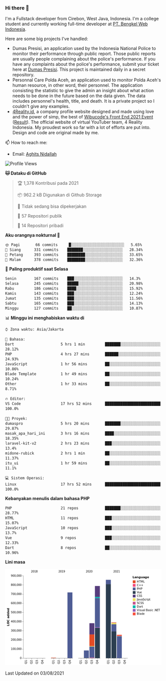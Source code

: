 ### Hi there 👋
I'm a Fullstack developer from Cirebon, West Java, Indonesia. I'm a college student and currently working full-time developer at [PT. Bengkel Web Indonesia](https://github.com/PT-Bengkel-Web-Indonesia).

Here are some big projects I've handled:
- Dumas Presisi, an application used by the Indonesia National Police to monitor their performance through public report. Those public reports are usually people complaining about the police's performance. If you have any complaints about the police's performance, submit your ticket here at [Dumas Presisi](https://dumaspresisi.polri.go.id/dumaspro). This project is maintained daily in a secret repository.
- Personnal Care Polda Aceh, an application used to monitor Polda Aceh's human resource, in other word, their personnel. The application consisting the statistic to give the admin an insight about what action needs to be done in the future based on the data given. The data includes personnel's health, title, and death. It is a private project so I couldn't give any examples.
- [4Reality.id](https://4reality.id), a company profile website designed and made using love and the power of simp, the best of [Wibucode's Front End 2021 Event](https://github.com/wibucode02/submision-event-frontend-2021) ([Result](https://github.com/wibucode02/top-5-pemenang-event-front-end-wibucode-2021)). The official website of virtual YouTuber team, 4 Reality Indonesia. My proudest work so far with a lot of efforts are put into. Design and code are original made by me.

📫 How to reach me:
- Email: [Aghits Nidallah](mailto:yourlovelydev@gmail.com)

<!--START_SECTION:waka-->
![Profile Views](http://img.shields.io/badge/Profil%20dilihat-4-blue)

**🐱 Dataku di GitHub** 

> 🏆 1,378 Kontribusi pada 2021
 > 
> 📦 962.2 kB Digunakan di Github Storage 
 > 
> 🚫 Tidak sedang bisa dipekerjakan
 > 
> 📜 57 Repositori publik 
 > 
> 🔑 14 Repositori pribadi  
 > 
**Aku orangnya nokturnal 🦉** 

```text
🌞 Pagi       66 commits     █░░░░░░░░░░░░░░░░░░░░░░░░   5.65% 
🌆 Siang      331 commits    ███████░░░░░░░░░░░░░░░░░░   28.34% 
🌃 Petang     393 commits    ████████░░░░░░░░░░░░░░░░░   33.65% 
🌙 Malam      378 commits    ████████░░░░░░░░░░░░░░░░░   32.36%

```
📅 **Paling produktif saat Selasa** 

```text
Senin        167 commits    ███░░░░░░░░░░░░░░░░░░░░░░   14.3% 
Selasa       245 commits    █████░░░░░░░░░░░░░░░░░░░░   20.98% 
Rabu         186 commits    ████░░░░░░░░░░░░░░░░░░░░░   15.92% 
Kamis        143 commits    ███░░░░░░░░░░░░░░░░░░░░░░   12.24% 
Jumat        135 commits    ███░░░░░░░░░░░░░░░░░░░░░░   11.56% 
Sabtu        165 commits    ███░░░░░░░░░░░░░░░░░░░░░░   14.13% 
Minggu       127 commits    ██░░░░░░░░░░░░░░░░░░░░░░░   10.87%

```


📊 **Minggu ini menghabiskan waktu di** 

```text
⌚︎ Zona waktu: Asia/Jakarta

💬 Bahasa: 
Dart                     5 hrs 1 min         ███████░░░░░░░░░░░░░░░░░░   28.12% 
PHP                      4 hrs 27 mins       ██████░░░░░░░░░░░░░░░░░░░   24.93% 
JavaScript               1 hr 56 mins        ██░░░░░░░░░░░░░░░░░░░░░░░   10.86% 
Blade Template           1 hr 49 mins        ██░░░░░░░░░░░░░░░░░░░░░░░   10.24% 
Other                    1 hr 33 mins        ██░░░░░░░░░░░░░░░░░░░░░░░   8.71%

🔥 Editor: 
VS Code                  17 hrs 52 mins      █████████████████████████   100.0%

🐱‍💻 Proyek: 
dumaspro                 5 hrs 20 mins       ███████░░░░░░░░░░░░░░░░░░   29.87% 
masak_apa_hari_ini       3 hrs 16 mins       ████░░░░░░░░░░░░░░░░░░░░░   18.35% 
laravel-kit-v2           2 hrs 23 mins       ███░░░░░░░░░░░░░░░░░░░░░░   13.4% 
midone-rubick            2 hrs 1 min         ██░░░░░░░░░░░░░░░░░░░░░░░   11.37% 
itu_ui                   1 hr 59 mins        ██░░░░░░░░░░░░░░░░░░░░░░░   11.1%

💻 Sistem Operasi: 
Linux                    17 hrs 52 mins      █████████████████████████   100.0%

```

**Kebanyakan menulis dalam bahasa PHP** 

```text
PHP                      21 repos            ███████░░░░░░░░░░░░░░░░░░   28.77% 
HTML                     11 repos            ███░░░░░░░░░░░░░░░░░░░░░░   15.07% 
JavaScript               10 repos            ███░░░░░░░░░░░░░░░░░░░░░░   13.7% 
Vue                      9 repos             ███░░░░░░░░░░░░░░░░░░░░░░   12.33% 
Dart                     8 repos             ██░░░░░░░░░░░░░░░░░░░░░░░   10.96%

```


**Lini masa**

![Chart not found](https://raw.githubusercontent.com/NikarashiHatsu/NikarashiHatsu/master/charts/bar_graph.png) 


 Last Updated on 03/08/2021
<!--END_SECTION:waka-->
